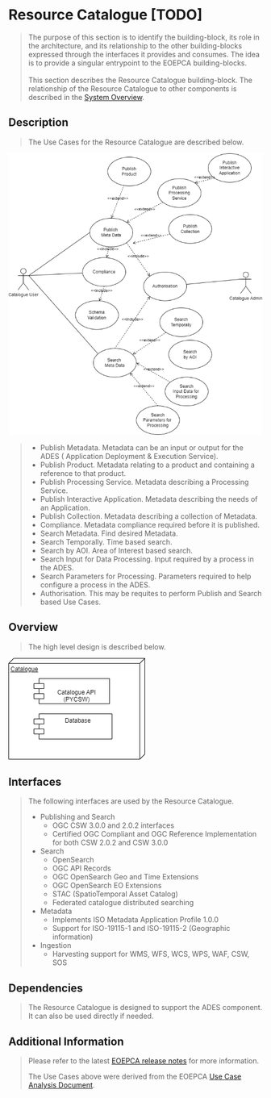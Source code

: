 # Resource Catalogue [TODO]

> The purpose of this section is to identify the building-block, its role in the architecture, and its relationship to the other building-blocks expressed through the interfaces it provides and consumes. The idea is to provide a singular entrypoint to the EOEPCA building-blocks.<br><br>
> This section describes the Resource Catalogue building-block. The relationship of the Resource Catalogue to other components is described in the <a href="../../system/overview/">System Overview</a>.


## Description

> The Use Cases for the Resource Catalogue are described below.

![EOEPCA Resource Catalogue Use Cases](../../img/resources/EOEPCA-Resource-Cat-Use-Cases.drawio.png)

> * Publish Metadata. Metadata can be an input or output for the ADES ( Application Deployment & Execution Service).
> * Publish Product. Metadata relating to a product and containing a reference to that product.
> * Publish Processing Service. Metadata describing a Processing Service.
> * Publish Interactive Application. Metadata describing the needs of an Application.
> * Publish Collection.  Metadata describing a collection of Metadata.
> * Compliance. Metadata compliance required before it is published. 
> * Search Metadata.  Find desired Metadata.
> * Search Temporally. Time based search. 
> * Search by AOI. Area of Interest based search. 
> * Search Input for Data Processing. Input required by a process in the ADES.
> * Search Parameters for Processing. Parameters required to help configure a process in the ADES.
> * Authorisation. This may be requites to perform Publish and Search based Use Cases.


## Overview

> The high level design is described below.

![EOEPCA Resource Catalogue Use Cases](../../img/resources/EOEPCA-Resource-Catalog-Deployment-Diagram.drawio.png)


## Interfaces

> The following interfaces are used by the Resource Catalogue.
> 
> * Publishing and Search
>     * OGC CSW 3.0.0 and 2.0.2 interfaces
>     * Certified OGC Compliant and OGC Reference Implementation for both CSW 2.0.2 and CSW 3.0.0
> * Search
>     * OpenSearch
>     * OGC API Records
>     * OGC OpenSearch Geo and Time Extensions
>     * OGC OpenSearch EO Extensions
>     * STAC (SpatioTemporal Asset Catalog)
>     * Federated catalogue distributed searching
> * Metadata
>     * Implements ISO Metadata Application Profile 1.0.0
>     * Support for ISO-19115-1 and ISO-19115-2  (Geographic information)
> * Ingestion
>     * Harvesting support for WMS, WFS, WCS, WPS, WAF, CSW, SOS

## Dependencies

> The Resource Catalogue is designed to support the ADES component. It can also be used directly if needed.

## Additional Information

> Please refer to the latest <a href="https://github.com/EOEPCA/eoepca/tree/develop/release-notes">EOEPCA release notes</a> for more information. 
> 
> The Use Cases above were derived from the EOEPCA <a href="https://eoepca.github.io">Use Case Analysis Document</a>.

